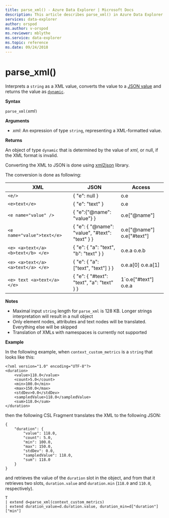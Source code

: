 ```yaml
---
title: parse_xml() - Azure Data Explorer | Microsoft Docs
description: This article describes parse_xml() in Azure Data Explorer.
services: data-explorer
author: orspod
ms.author: v-orspod
ms.reviewer: mblythe
ms.service: data-explorer
ms.topic: reference
ms.date: 09/24/2018
---
```

# parse_xml()

Interprets a `string` as a XML value, converts the value to a [JSON value](https://json.org/) and returns the value as  [`dynamic`](./scalar-data-types/dynamic.md). 

**Syntax**

`parse_xml(`*xml*`)`

**Arguments**

* *xml*: An expression of type `string`, representing a XML-formatted value.

**Returns**

An object of type `dynamic` that is determined by the value of *xml*, or null, if the XML format is invalid.

Converting the XML to JSON is done using [xml2json](https://github.com/Cheedoong/xml2json) library.

The conversion is done as following:

XML                                |JSON                                            |Access
-----------------------------------|------------------------------------------------|--------------         
`<e/>`                             | { "e": null }                                  | o.e
`<e>text</e>`	                   | { "e": "text" }	                            | o.e
`<e name="value" />`               | { "e":{"@name": "value"} }	                    | o.e["@name"]
`<e name="value">text</e>`         | { "e": { "@name": "value", "#text": "text" } } | o.e["@name"] o.e["#text"]
`<e> <a>text</a> <b>text</b> </e>` | { "e": { "a": "text", "b": "text" } }	        | o.e.a o.e.b
`<e> <a>text</a> <a>text</a> </e>` | { "e": { "a": ["text", "text"] } }	            | o.e.a[0] o.e.a[1]
`<e> text <a>text</a> </e>`        | { "e": { "#text": "text", "a": "text" } }	    | 1`o.e["#text"] o.e.a

**Notes**

* Maximal input `string` length for `parse_xml` is 128 KB. Longer strings interpretation will result in a null object 
* Only element nodes, attributes and text nodes will be translated. Everything else will be skipped
* Translation of XMLs with namespaces is currently not supported 
 
**Example**

In the following example, when `context_custom_metrics` is a `string`
that looks like this: 

```
<?xml version="1.0" encoding="UTF-8"?>
<duration>
    <value>118.0</value>
    <count>5.0</count>
    <min>100.0</min>
    <max>150.0</max>
    <stdDev>0.0</stdDev>
    <sampledValue>118.0</sampledValue>
    <sum>118.0</sum>
</duration>
```

then the following CSL Fragment translates the XML to the following JSON:
```
{
    "duration": {
        "value": 118.0,
        "count": 5.0,
        "min": 100.0,
        "max": 150.0,
        "stdDev": 0.0,
        "sampledValue": 118.0,
        "sum": 118.0
    }
}
```

and retrieves the value of the `duration` slot
in the object, and from that it retrieves two slots, `duration.value` and
 `duration.min` (`118.0` and `110.0`, respectively).

```kusto
T
| extend d=parse_xml(context_custom_metrics) 
| extend duration_value=d.duration.value, duration_min=d["duration"]["min"]
```